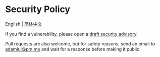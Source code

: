 # Security Policy

English | [简体中文](zh-cn/SECURITY.md)

If you find a vulnerability, please open a [draft security advisory](https://github.com/adamlui/chatgpt-auto-refresh/security/advisories/new).

Pull requests are also welcome, but for safety reasons, send an email to adamlui@pm.me and wait for a response before making it public.
